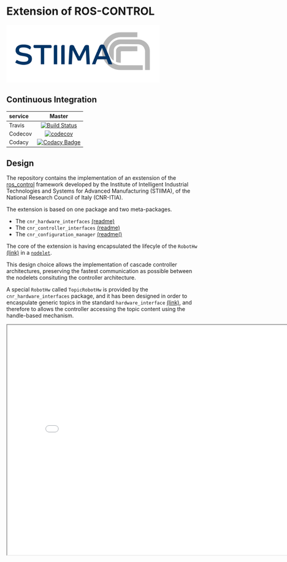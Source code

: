 # Extension of ROS-CONTROL #

<a href="http://www.stiima.cnr.it"><img src=".media/logo-stiima-stiima-cnr-HI.png" width="400"></a>

## Continuous Integration ##

| service   | Master                                                                                                                                                                             |
|:----------|:----------------------------------------------------------------------------------------------------------------------------------------------------------------------------------:|
| Travis    | [![Build Status](https://travis-ci.com/CNR-STIIMA-IRAS/cnr_ros_control.svg?branch=master)](https://travis-ci.com/CNR-STIIMA-IRAS/cnr_ros_control)                                  |
| Codecov   | [![codecov](https://codecov.io/gh/CNR-STIIMA-IRAS/cnr_ros_control/branch/master/graph/badge.svg)](https://codecov.io/gh/CNR-STIIMA-IRAS/cnr_ros_control)                           |
| Codacy    | [![Codacy Badge](https://api.codacy.com/project/badge/Grade/fd683d54c39443df9c685fb189300695)](https://app.codacy.com/gh/CNR-STIIMA-IRAS/cnr_ros_control?utm_source=github.com&utm_medium=referral&utm_content=CNR-STIIMA-IRAS/cnr_ros_control&utm_campaign=Badge_Grade_Dashboard) |

## Design ##

The repository contains the implementation of an exstension of the [ros_control](http://wiki.ros.org/ros_control "ros_control") framework developed by the Institute of Intelligent Industrial Technologies and Systems for Advanced Manufacturing (STIIMA), of the National Research Council of Italy (CNR-ITIA).

The extension is based on one package and two meta-packages.

* The `cnr_hardware_interfaces` [(readme)](cnr_hardware_interfaces/README.md)
* The `cnr_controller_interfaces` [(readme)](cnr_hardware_interfaces/README.md)
* The `cnr_configuration_manager` [(readme()](cnr_configuration_manager/README.md)

The core of the extension is having encapsulated the lifecyle of the `RobotHw` [(link)](https://github.com/ros-controls/ros_control/wiki/hardware_interface) in a [`nodelet`](http://wiki.ros.org/nodelet).

This design choice allows the implementation of cascade controller architectures, preserving the fastest communication as possible between the nodelets consituting the controller architecture.

A special `RobotHw` called `TopicRobotHw` is provided by the `cnr_hardware_interfaces` package, and it has been designed in order to encaspulate generic topics in the standard `hardware_interface` [(link)](https://github.com/ros-controls/ros_control/wiki/hardware_interface), and therefore to allows the controller accessing the topic content using the handle-based mechanism.  

<iframe src=”.media/ros_control.html/ros_control.html” width="800" height="600" scrolling=”no” /iframe>  

## cnr_hardware_interfaces [(readme)](cnr_hardware_interfaces/README.md) ##

The metapackage is built up on five packages:

1. `cnr_hardware_interface` [(readme)](cnr_hardware_interface/cnr_hardware_interface/README.md): this package is **fully compatible with [ros_control](http://wiki.ros.org/ros_control "ros_control")**. It implements a derived class  `cnr_hardware_interface::RobotHW` that inherits the standard `RobotHW`. The class implements some useful functionalities:
   1. It Integrates a [diagnostics](http://wiki.ros.org/diagnostics) module, to track the times of the read/write and update functions.
   2. It provides a tracking of the state of the class, and it reacts in case of error.
   3. It provides a `prepareSwitch` function to ease the inherited classes.
   4. It integrares a [logger module](www.www) that tracks the input and ouptus of the function, and generates log file for the class.

2. `cnr_hardware_nodelet_interface` [(readme)](cnr_hardware_interfaces/cnr_hardware_nodelet_interface/README.md): this package is a set of utilities that ease the lifecycle management of the `RobotHW` in a `nodelet`. The package allows loading and downloading of a nodelet, and inside the nodelet a infinite-loop is packed in a thread. The loop implements the read/update/write architecture of the **ros_control** architecture. The `RobotHW` is uploaded using the [pluginlib](http://wiki.ros.org/pluginlib), and the actual robot can be easily uploaded just thoguh a parameter, that corresponds to the type of the RobotHW implementation (tha should be properly configured. See [here](cnr_hardware_interfaces/cnr_hardware_interface/README.md)

3. `cnr_topic_hardware_interface` [(readme)](cnr_hardware_interfaces/cnr_topic_hardware_interface/README.md): this pakcage is a specialization of the abstract `RobotHW` class in `cnr_hardware_interface`. Specifically:
   1. It subscribes/publishes a topic of type `joint_states` and it translates the topic field inside the proper handle structures. It allows a generic controller to access the topic field as it is a standard `hardware_interface`
   2. It exports the class using the pluginlib, in order to ease the dynamic loading of the class.

4. `cnr_topics_hardware_interface` [(readme)](cnr_hardware_interfaces/cnr_topics_hardware_interface/README.md): this package is similar to the previous, but it allows the publication and subscription of a set of topics, and it manages more topic types.

5. `cnr_fake_hardware_interface` [(readme)](cnr_hardware_interfaces/cnr_fake_hardware_interface/README.md): This packae implements a fake `RobotHW` that receives the joint position commands, and it copies the information on the feedback fields. It is useful for debugging and simulation.

## cnr_controller_interfaces [(readme)](cnr_controller_interfaces/README.md) ##

The metapackage is built up on five packages:

1. `cnr_controller_interface` [(readme)](cnr_controller_interfaces/cnr_controller_interface/README.md): this package is **fully compatible with [ros_control](http://wiki.ros.org/ros_control "ros_control")**. It implements a  template derived by  `::controller_interface::Controller< T >` [(link)](https://github.com/ros-controls/ros_control/blob/noetic-devel/controller_interface/include/controller_interface/controller.h). The class implements some useful functionalities:
   1. It Integrates a [diagnostics](http://wiki.ros.org/diagnostics) module, to track the times of the read/write and update functions
   2. It provides a tracking of the state of the class, and it reacts in case of error
   3. It provides a `ros::CallbackQueue` to control the flow of the topics managed by the controller
   4. It integrares a [logger module](www.www) that tracks the input and ouptus of the function, and generates log file for the class.

2. `cnr_controller_manager_interface` [(readme)](cnr_controller_interfaces/cnr_controller_manager_interface/README.md): this package is **fully compatible with [ros_control](http://wiki.ros.org/ros_control "ros_control")**. The package is a set of utilities to load/unload start and stop the controller. The controllers namespace are constrained to couple the controllers parameters with the proper hardware_interface parameter.

## cnr_configuration_manager [(readme)](cnr_configuration_manager/README.md) ##

The core of the extension is the `cnr_configuration_manager` [(readme)](cnr_configuration_manager/README.md).

The node has been desgined to allow a dynamic configuration of the controller architecture.

First, it allows the dynamic loading/unloading of many `RobotHW` in parallel encapsulating each `RobotHW` in a different nodelet. Then, it allows the loading/unlaoding and start/stop of all the different controllers needed.

The configuration is done trough a proper yaml file, and it is possible to dynamically switch between many different configurations.

## Example of configuration ##

A collaction of Matlab scripts useful for the...

## Dependencies ##

## Example to download ##

## Developer Contact ##

**Authors:**

* Manuel Beschi (<mailto::manuel.beschi@stiima.cnr.it>)  
* Nicola Pedrocchi (<mailto::nicola.pedrocchi@stiima.cnr.it>)  
* Stefano Ghidini (<mailto::stefano.ghidini@stiima.cnr.it>)  

_Software License Agreement (BSD License)_
_Copyright (c) 2020, National Research Council of Italy, Institute of Intelligent Industrial Technologies and Systems for Advanced Manufacturing_
_All rights reserved._

## Acknowledge ##
| | |
|-|-|
| ![EC-H2020](.media/flag_yellow_low-300x201.jpg) | This project has received funding from the European Union’s Horizon 2020 research and innovation programme under grant agreement No. 820807. This website reflects only the author’s view and the European Commission is not responsible for any use that may be made of the information it contains.|
| ![EC-H2020](.media/Sharework_logo_color_250px.png) | [ShareWork webpage](https://sharework-project.eu/)|
